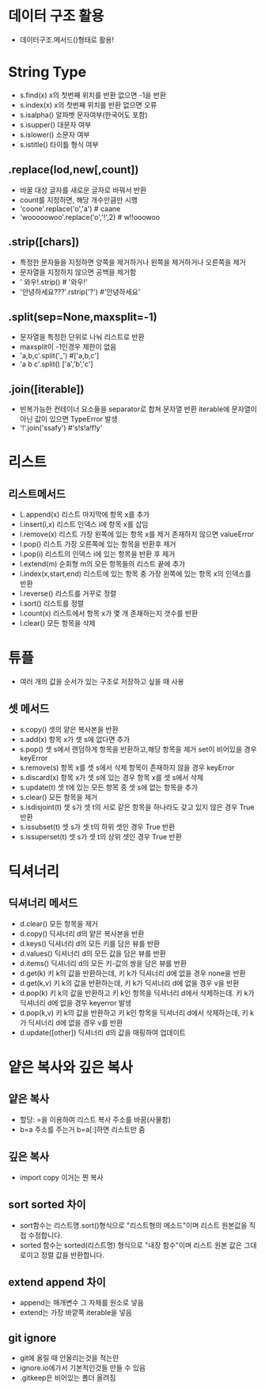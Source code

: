 # 데이터 구조 활용
- 데이터구조.메서드()형태로 활용!
# String Type
- s.find(x) x의 첫번째 위치를 반환 없으면 -1을 반환
- s.index(x) x의 첫번째 위치를 반환 없으면 오류
- s.isalpha() 알파벳 문자여부(한국어도 포함)
- s.isupper() 대문자 여부
- s.islower() 소문자 여부
- s.istitle() 타이틀 형식 여부
## .replace(lod,new[,count])
- 바꿀 대상 글자를 새로운 글자로 바꿔서 반환
- count를 지정하면, 해당 개수만큼만 시행
- 'coone'.replace('o','a') # caane
- 'wooooowoo'.replace('o','!',2) # w!!ooowoo
## .strip([chars])
- 특정한 문자들을 지정하면 양쪽을 제거하거나 왼쪽을 제거하거나 오른쪽을 제거
- 문자열을 지정하지 않으면 공백을 제거함
- '    와우!.strip() # '와우!'
- '안녕하세요???'.rstrip('?') #'안녕하세요'
## .split(sep=None,maxsplit=-1)
- 문자열을 특정한 단위로 나눠 리스트로 반환
- maxsplit이 -1인경우 제한이 없음
- 'a,b,c'.split('_') #['a,b,c']
- 'a b c'.split() ['a','b','c']
## .join([iterable])
- 반복가능한 컨테이너 요소들을 separator로 합쳐 문자열 반환 iterable에 문자열이 아닌 값이 있으면 TypeError 발생
 - '!'.join('ssafy') #'s!s!a!f!y'
 # 리스트
 ## 리스트메서드
 - L.append(x) 리스트 마지막에 항목 x를 추가
 - l.insert(i,x) 리스트 인덱스 i에 항목 x를 삽임
 - l.remove(x) 리스트 가장 왼쪽에 있는 항목 x를 제거 존재하지 않으면 valueError
 - l.pop() 리스트 가장 오른쪽에 있는 항목을 반환후 제거
 - l.pop(i) 리스트의 인덱스 i에 있는 항목을 반환 후 제거
 - l.extend(m) 순회형 m의 모든 항목들의 리스트 끝에 추가
 - l.index(x,start,end) 리스트에 있는 항목 중 가장 왼쪽에 있는 항목 x의 인덱스를 반환
 - l.reverse() 리스트를 거꾸로 정렬
 - l.sort() 리스트를 정렬
 - l.count(x) 리스트에서 항목 x가 몇 개 존재하는지 갯수를 반환
 - l.clear() 모든 항목을 삭제
 # 튜플
 - 여러 개의 값을 순서가 있는 구조로 저장하고 싶을 때 사용
 ## 셋 메서드
 - s.copy() 셋의 얕은 복사본을 반환
 - s.add(x) 항목 x가 셋 s에 없다면 추가
 - s.pop() 셋 s에서 랜덤하게 항목을 반환하고,해당 항목을 제거 set이 비어있을 경우 keyError
 - s.remove(s) 항목 x를 셋 s에서 삭제 항목이 존재하지 않을 경우 keyError
 - s.discard(x) 항목 x가 셋 s에 있는 경우 항목 x를 셋 s에서 삭제
 - s.update(t) 셋 t에 있는 모든 항목 중 셋 s에 없는 항목을 추가
 - s.clear() 모든 항목을 제거
 - s.isdisjoint(t) 셋 s가 셋 t의 서로 같은 항목을 하나라도 갖고 있지 않은 경우 True반환
 - s.issubset(t) 셋 s가 셋 t의 하위 셋인 경우 True 반환
 - s.issuperset(t) 셋 s가 셋 t의 상위 셋인 경우 True 반환
 # 딕셔너리
 ## 딕셔너리 메서드
 - d.clear() 모든 항목을 제거
 - d.copy() 딕셔너리 d의 얕은 복사본을 반환
 - d.keys() 딕셔너리 d의 모든 키를 담은 뷰를 반환
 - d.values() 딕셔너리 d의 모든 값을 담은 뷰를 반환
 - d.items() 딕셔너리 d의 모든 키-값의 쌍을 담은 뷰를 반환
 - d.get(k) 키 k의 값을 반환하는데, 키 k가 딕셔너리 d에 없을 경우 none을 반환
 - d.get(k,v) 키 k의 값을 반환하는데, 키 k가 딕셔너리 d에 없을 경우 v을 반환
 - d.pop(k) 키 k의 값을 반환하고 키 k인 항목을 딕셔너리 d에서 삭제하는데. 키 k가 딕셔너리 d에 없을 경우 keyerror 발생
 - d.pop(k,v) 키 k의 값을 반환하고 키 k인 항목을 딕셔너리 d에서 삭제하는데, 키 k가 딕셔너리 d에 없을 경우 v를 반환
 - d.update([other]) 딕셔너리 d의 값을 매핑하여 업데이트
 # 얕은 복사와 깊은 복사
 ## 얕은 복사
 - 할당: =을 이용하여 리스트 복사 주소를 바꿈(사물함)
 - b=a 주소를 주는거 b=a[:]하면 리스트만 줌
 ## 깊은 복사
 - import copy 이거는 찐 복사
 ## sort sorted 차이
 - sort함수는 리스트명.sort()형식으로 "리스트형의 메소드"이며 리스트 원본값을 직접 수정합니다.
 - sorted 함수는 sorted(리스트명) 형식으로 "내장 함수"이며 리스트 원본 값은 그대로이고 정렬 값을 반환합니다.
 ## extend append 차이
 - append는 매개변수 그 자체를 원소로 넣음
 - extend는 가장 바깥쪽 iterable을 넣음
## git ignore
- git에 올릴 때 안올리는것을 적는란
- ignore.io에가서 기본적인것들 만들 수 있음
- .gitkeep은 비어있는 폴더 올려짐